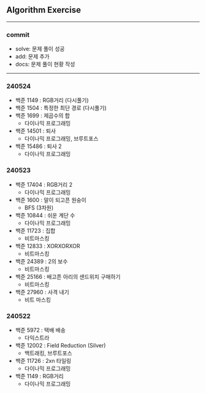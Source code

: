 ## Algorithm Exercise

---
### commit
- solve: 문제 풀이 성공
- add: 문제 추가
- docs: 문제 풀이 현황 작성
---

### 240524

- 백준 1149 : RGB거리 (다시풀기)
- 백준 1504 : 특정한 최단 경로 (다시풀기)
- 백준 1699 : 제곱수의 합
  - 다이나믹 프로그래밍
- 백준 14501 : 퇴사
  - 다이나믹 프로그래밍, 브루트포스
- 백준 15486 : 퇴사 2
  - 다이나믹 프로그래밍

### 240523

- 백준 17404 : RGB거리 2
  - 다이나믹 프로그래밍
- 백준 1600 : 말이 되고픈 원숭이
  - BFS (3차원)
- 백준 10844 : 쉬운 계단 수
  - 다이나믹 프로그래밍
- 백준 11723 : 집합
  - 비트마스킹
- 백준 12833 : XORXORXOR
  - 비트마스킹
- 백준 24389 : 2의 보수
  - 비트마스킹
- 백준 25166 : 배고픈 아리의 샌드위치 구매하기
  - 비트마스킹
- 백준 27960 : 사격 내기
  - 비트 마스킹

### 240522

- 백준 5972 : 택배 배송
  - 다익스트라
- 백준 12002 : Field Reduction (Silver)
  - 백트래킹, 브루트포스
- 백준 11726 : 2xn 타일링
  - 다이나믹 프로그래밍
- 백준 1149 : RGB거리
  - 다이나믹 프로그래밍
